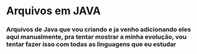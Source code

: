 <h1>
  Arquivos em JAVA
</h1>
<h3>
  Arquivos de Java que vou criando e ja venho adicionando eles aqui manualmente, pra tentar mostrar a minha evolução, vou tentar fazer isso com todas as linguagens que eu estudar
</h3>
